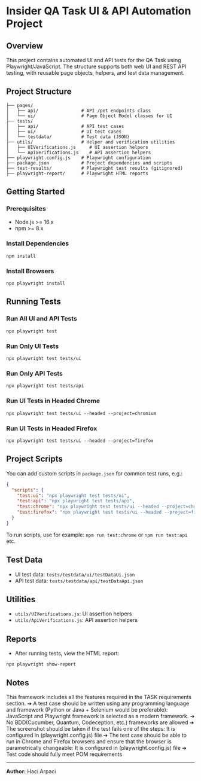 # Insider QA Task UI & API Automation Project

## Overview
This project contains automated UI and API tests for the QA Task using Playwright/JavaScript. 
The structure supports both web UI and REST API testing, with reusable page objects, helpers,
and test data management.

## Project Structure

```
├── pages/
│   ├── api/                # API /pet endpoints class
│   └── ui/                 # Page Object Model classes for UI
├── tests/
│   ├── api/                # API test cases
│   ├── ui/                 # UI test cases
│   └── testdata/           # Test data (JSON)
├── utils/                  # Helper and verification utilities
│   ├── UIVerifications.js     # UI assertion helpers
│   └── ApiVerifications.js    # API assertion helpers
├── playwright.config.js    # Playwright configuration
├── package.json            # Project dependencies and scripts
├── test-results/           # Playwright test results (gitignored)
├── playwright-report/      # Playwright HTML reports
```

## Getting Started

### Prerequisites
- Node.js >= 16.x
- npm >= 8.x

### Install Dependencies
```
npm install
```

### Install Browsers
```
npx playwright install
```

## Running Tests

### Run All UI and API Tests
```
npx playwright test
```

### Run Only UI Tests
```
npx playwright test tests/ui
```

### Run Only API Tests
```
npx playwright test tests/api
```

### Run UI Tests in Headed Chrome
```
npx playwright test tests/ui --headed --project=chromium
```

### Run UI Tests in Headed Firefox
```
npx playwright test tests/ui --headed --project=firefox
```

## Project Scripts
You can add custom scripts in `package.json` for common test runs, e.g.:
```json
{
  "scripts": {
    "test:ui": "npx playwright test tests/ui",
    "test:api": "npx playwright test tests/api",
    "test:chrome": "npx playwright test tests/ui --headed --project=chromium",
    "test:firefox": "npx playwright test tests/ui --headed --project=firefox"
  }
}
```
To run scripts, use for example: `npm run test:chrome` or `npm run test:api` etc.

## Test Data
- UI test data: `tests/testdata/ui/testDataUi.json`
- API test data: `tests/testdata/api/testDataApi.json`

## Utilities
- `utils/UIVerifications.js`: UI assertion helpers
- `utils/ApiVerifications.js`: API assertion helpers

## Reports
- After running tests, view the HTML report:
```
npx playwright show-report
```

## Notes
This framework includes all the features required in the TASK requirements section.
➔ A test case should be written using any programming language and framework (Python or Java + Selenium would be preferable): JavaScript and Playwright framework is selected as a modern framework.
➔ No BDD(Cucumber, Quantum, Codeception, etc.) frameworks are allowed
➔ The screenshot should be taken if the test fails one of the steps: It is configured in (playwright.config.js) file
➔ The test case should be able to run in Chrome and Firefox browsers and ensure that the browser is parametrically changeable: It is configured in (playwright.config.js) file
➔ Test code should fully meet POM requirements

---

**Author:** Haci Arpaci
